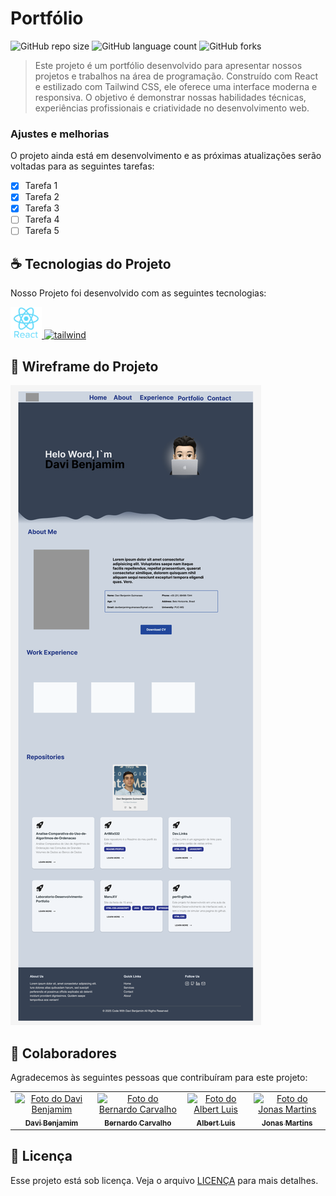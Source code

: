 # Portfólio 

![GitHub repo size](https://img.shields.io/github/repo-size/ArtMix532/Laboratorio-Desenvolvimento-Portfolio)
![GitHub language count](https://img.shields.io/github/languages/count/ArtMix532/Laboratorio-Desenvolvimento-Portfolio)
![GitHub forks](https://img.shields.io/github/forks/ArtMix532/Laboratorio-Desenvolvimento-Portfolio)


> Este projeto é um portfólio desenvolvido para apresentar nossos projetos e trabalhos na área de programação. Construído com React e estilizado com Tailwind CSS, ele oferece uma interface moderna e responsiva. O objetivo é demonstrar nossas habilidades técnicas, experiências profissionais e criatividade no desenvolvimento web.

### Ajustes e melhorias

O projeto ainda está em desenvolvimento e as próximas atualizações serão voltadas para as seguintes tarefas:

- [x] Tarefa 1
- [x] Tarefa 2
- [x] Tarefa 3
- [ ] Tarefa 4
- [ ] Tarefa 5

## ☕  Tecnologias do Projeto

Nosso Projeto foi desenvolvido com as seguintes tecnologias:

  <a href="https://reactjs.org/" target="_blank" rel="noreferrer"> <img src="https://raw.githubusercontent.com/devicons/devicon/master/icons/react/react-original-wordmark.svg" alt="react" width="50" height="50"/> </a> <a href="https://tailwindcss.com/" target="_blank" rel="noreferrer"> <img src="https://www.vectorlogo.zone/logos/tailwindcss/tailwindcss-icon.svg" alt="tailwind" width="50" height="50"/> </a> 

## 🚀  Wireframe do Projeto

<img src="image/wireframe.png" alt="wireframe do projeto">

## 🤝 Colaboradores

Agradecemos às seguintes pessoas que contribuíram para este projeto:

<table>
  <tr>
    <td align="center">
      <a href="#" title="defina o título do link">
        <img src="https://github.com/ArtMix532.png" width="100px;" alt="Foto do Davi Benjamim"/><br>
        <sub>
          <b>Davi Benjamim</b>
        </sub>
      </a>
    </td>
    <td align="center">
      <a href="#" title="defina o título do link">
        <img src="https://github.com/bernardocdm.png" width="100px;" alt="Foto do Bernardo Carvalho"/><br>
        <sub>
          <b>Bernardo Carvalho</b>
        </sub>
      </a>
    </td>
    <td align="center">
      <a href="#" title="defina o título do link">
        <img src="https://github.com/SrGuzz.png" width="100px;" alt="Foto do Albert Luis"/><br>
        <sub>
          <b>Albert Luis</b>
        </sub>
      </a>
    </td>
    <td align="center">
      <a href="#" title="defina o título do link">
        <img src="https://avatars.githubusercontent.com/u/165479715?v=4" width="100px;" alt="Foto do Jonas Martins"/><br>
        <sub>
          <b>Jonas Martins</b>
        </sub>
      </a>
    </td>
  </tr>
</table>

## 📝 Licença

Esse projeto está sob licença. Veja o arquivo [LICENÇA](LICENSE) para mais detalhes.
